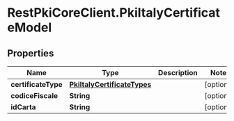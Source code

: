 # RestPkiCoreClient.PkiItalyCertificateModel

## Properties
Name | Type | Description | Notes
------------ | ------------- | ------------- | -------------
**certificateType** | [**PkiItalyCertificateTypes**](PkiItalyCertificateTypes.md) |  | [optional] 
**codiceFiscale** | **String** |  | [optional] 
**idCarta** | **String** |  | [optional] 
